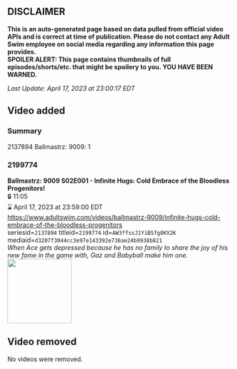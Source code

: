 ## DISCLAIMER
**This is an auto-generated page based on data pulled from official video APIs and is correct at time of publication. Please do not contact any Adult Swim employee on social media regarding any information this page provides.**  
**SPOILER ALERT: This page contains thumbnails of full episodes/shorts/etc. that might be spoilery to you. YOU HAVE BEEN WARNED.**  

_Last Update: April 17, 2023 at 23:00:17 EDT_
## Video added
### Summary
2137894 Ballmastrz: 9009: 1  
### 2199774
**Ballmastrz: 9009 S02E001 - Infinite Hugs: Cold Embrace of the Bloodless Progenitors!**  
 🔒 11:05  
⌛ April 17, 2023 at 23:59:00 EDT  
https://www.adultswim.com/videos/ballmastrz-9009/infinite-hugs-cold-embrace-of-the-bloodless-progenitors  
seriesid=`2137894` titleid=`2199774` id=`AW3ffssJ1YiBSfg0KX2K` mediaid=`d3207f3044cc3e97e143392e736ae24b9938b821`  
_When Ace gets depressed because he has no family to share the joy of his new fame in the game with, Gaz and Babyball make him one._  
<a href="https://media.cdn.adultswim.com/uploads/20191018/thumbnails/2_1910181131270-ballmastrz9009_201_dup-20190731.jpg"><img src="https://media.cdn.adultswim.com/uploads/20191018/thumbnails/2_1910181131270-ballmastrz9009_201_dup-20190731.jpg" height="144px" /></a>
## Video removed
No videos were removed.  
